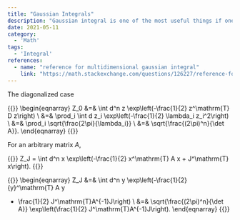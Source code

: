 ```yaml
---
title: "Gaussian Integrals"
description: "Gaussian integral is one of the most useful things if one could write it down."
date: 2021-05-11
category:
  - 'Math'
tags:
  - 'Integral'
references:
  - name: "reference for multidimensional gaussian integral"
    link: "https://math.stackexchange.com/questions/126227/reference-for-multidimensional-gaussian-integral"
---
```



The diagonalized case

{{<m>}}
\begin{eqnarray}
Z_0 &=& \int d^n z \exp\left(-\frac{1}{2} z^\mathrm{T} D z\right) \\
&=& \prod_i \int d z_i \exp\left(-\frac{1}{2} \lambda_i z_i^2\right) \\
&=& \prod_i \sqrt{\frac{2\pi}{\lambda_i}} \\
&=& \sqrt{\frac{(2\pi)^n}{\det A}}.
\end{eqnarray}
{{</m>}}


For an arbitrary matrix $A$,

{{<m>}}
Z_J = \int d^n x \exp\left(-\frac{1}{2} x^\mathrm{T} A x + J^\mathrm{T} x\right).
{{</m>}}

{{<m>}}
\begin{eqnarray}
Z_J &=& \int d^n y \exp\left(-\frac{1}{2} {y}^\mathrm{T} A y
+ \frac{1}{2} J^\mathrm{T}A^{-1}J\right) \\
&=& \sqrt{\frac{(2\pi)^n}{\det A}}
\exp\left(\frac{1}{2} J^\mathrm{T}A^{-1}J\right).
\end{eqnarray}
{{</m>}}